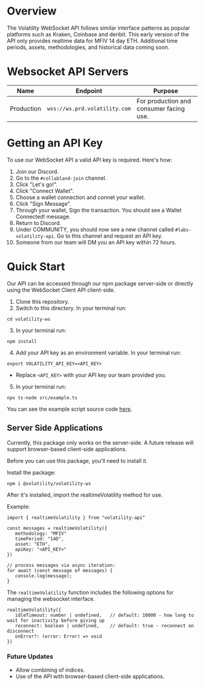 # Overview

The Volatility WebSocket API follows similar interface patterns as popular platforms such as Kraken, Coinbase and deribit. This early version of the API only provides realtime data for MFIV 14 day ETH.  Additional time periods, assets, methodologies, and historical data coming soon.

# Websocket API Servers
| Name | Endpoint | Purpose |
|---|---|---|
| Production | `wss://ws.prd.volatility.com` | For production and consumer facing use. |

# Getting an API Key
To use our WebSocket API a valid API key is required.  Here's how:
1. Join our Discord.
2. Go to the `#collabland-join` channel.
3. Click "Let's go!".
4. Click "Connect Wallet".
5. Choose a wallet connection and connet your wallet.
6. Click "Sign Message". 
7. Through your wallet, Sign the transaction. You should see a Wallet Connected! message.
7. Return to Discord.
8. Under COMMUNITY, you should now see a new channel called `#labs-volatility-api`. Go to this channel and request an API key.
9. Someone from our team will DM you an API key within 72 hours.

# Quick Start
Our API can be accessed through our npm package server-side or directly using the 
WebSocket Client API client-side.


1. Clone this repository.
2. Switch to this directory. In your terminal run:
```
cd volatility-ws
```
3. In your terminal run: 
```
npm install
```
4. Add your API key as an environment variable. In your terminal run: 

```
export VOLATILITY_API_KEY=<API_KEY>
```
- Replace `<API_KEY>` with your API key our team provided you.

5. In your terminal run: 
```
npx ts-node src/example.ts
```

You can see the example script source code [here](./src/example.ts).

## Server Side Applications
Currently, this package only works on the server-side.  A future release will support browser-based client-side applications.

Before you can use this package, you'll need to install it.

Install the package: 
```
npm i @volatility/volatility-ws
```

After it's installed, import the realtimeVolatility method for use.

Example:
```
import { realtimeVolatility } from "volatility-api"

const messages = realtimeVolatility({
   methodology: "MFIV"
   timePeriod: "14D",
   asset: "ETH",
   apiKey: "<API_KEY>"
})

// process messages via async iteration:
for await (const message of messages) {
   console.log(message);
}
```

The `realtimeVolatility` function includes the following options for managing the websocket interface.
```
realtimeVolatility({
   idleTimeout: number | undefined,   // default: 10000 - how long to wait for inactivity before giving up
   reconnect: boolean | undefined,    // default: true - reconnect on disconnect
   onError?: (error: Error) => void
})
```
### Future Updates
- Allow combining of indices.
- Use of the API with browser-based client-side applications.
